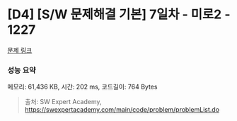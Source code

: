 # [D4] [S/W 문제해결 기본] 7일차 - 미로2 - 1227 

[문제 링크](https://swexpertacademy.com/main/code/problem/problemDetail.do?contestProbId=AV14wL9KAGkCFAYD) 

### 성능 요약

메모리: 61,436 KB, 시간: 202 ms, 코드길이: 764 Bytes



> 출처: SW Expert Academy, https://swexpertacademy.com/main/code/problem/problemList.do